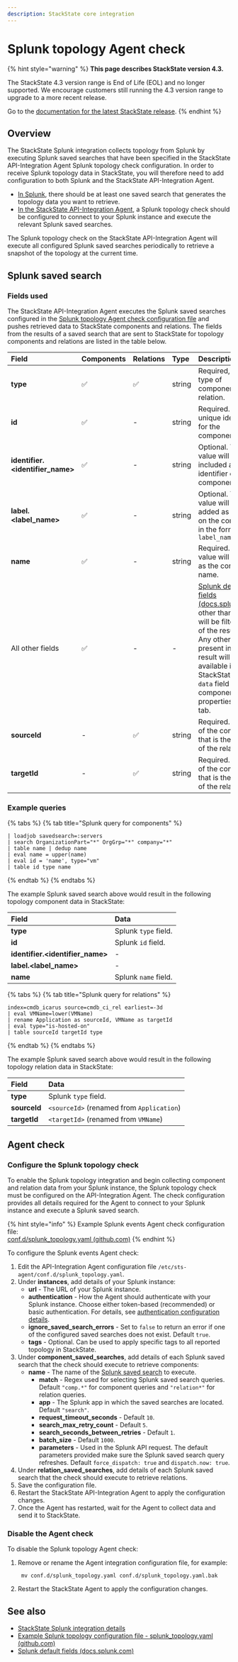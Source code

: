 ```yaml
---
description: StackState core integration
---
```


# Splunk topology Agent check

{% hint style="warning" %}
**This page describes StackState version 4.3.**

The StackState 4.3 version range is End of Life (EOL) and no longer supported. We encourage customers still running the 4.3 version range to upgrade to a more recent release.

Go to the [documentation for the latest StackState release](https://docs.stackstate.com/).
{% endhint %}

## Overview

The StackState Splunk integration collects topology from Splunk by executing Splunk saved searches that have been specified in the StackState API-Integration Agent Splunk topology check configuration. In order to receive Splunk topology data in StackState, you will therefore need to add configuration to both Splunk and the StackState API-Integration Agent.

* [In Splunk](#splunk-saved-search), there should be at least one saved search that generates the topology data you want to retrieve.
* [In the StackState API-Integration Agent](#agent-check), a Splunk topology check should be configured to connect to your Splunk instance and execute the relevant Splunk saved searches.

The Splunk topology check on the StackState API-Integration Agent will execute all configured Splunk saved searches periodically to retrieve a snapshot of the topology at the current time.

## Splunk saved search

### Fields used

The StackState API-Integration Agent executes the Splunk saved searches configured in the [Splunk topology Agent check configuration file](#agent-check) and pushes retrieved data to StackState components and relations. The fields from the results of a saved search that are sent to StackState for topology components and relations are listed in the table below.

| Field | Components | Relations | Type | Description |
| :--- | :--- | :--- | :--- | :--- |
| **type** | ✅ | ✅ | string | Required, The type of component or relation.  |
| **id** | ✅ | - | string | Required. The unique identifier for the component.  |
| **identifier.&lt;identifier\_name&gt;**  | ✅ | - | string | Optional. The value will be included as identifier of the component. |
| **label.&lt;label\_name&gt;** | ✅ | - | string | Optional. The value will be added as a label on the component in the format `label_name:value` |
| **name** | ✅ | - | string | Required. The value will be used as the component name. |
| All other fields | ✅ | - | - | [Splunk default fields \(docs.splunk.com\)](https://docs.splunk.com/Documentation/Splunk/6.5.2/Data/Aboutdefaultfields) other than `_time` will be filtered out of the result.<br />Any other fields present in the result will be available in StackState in the `data` field of the component properties `source` tab. |
| **sourceId** | - | ✅ | string | Required. The ID of the component that is the source of the relation. |
| **targetId** | - | ✅ | string | Required. The ID of the component that is the target of the relation.  |

### Example queries

{% tabs %}
{% tab title="Splunk query for components" %}
```text
| loadjob savedsearch=:servers
| search OrganizationPart="*" OrgGrp="*" company="*"
| table name | dedup name
| eval name = upper(name)
| eval id = 'name', type="vm"
| table id type name
```
{% endtab %}
{% endtabs %}

The example Splunk saved search above would result in the following topology component data in StackState:

| Field | Data |
| :--- | :--- |
| **type** | Splunk `type` field.  |
| **id** | Splunk `id` field. |
| **identifier.&lt;identifier\_name&gt;** | - |
| **label.&lt;label\_name&gt;** | - |
| **name** | Splunk `name` field.|

{% tabs %}
{% tab title="Splunk query for relations" %}
```text
index=cmdb_icarus source=cmdb_ci_rel earliest=-3d
| eval VMName=lower(VMName)
| rename Application as sourceId, VMName as targetId
| eval type="is-hosted-on"
| table sourceId targetId type
```
{% endtab %}
{% endtabs %}

The example Splunk saved search above would result in the following topology relation data in StackState:

| Field | Data |
| :--- | :--- |
| **type** | Splunk `type` field.  |
| **sourceId** | `<sourceId>` (renamed from `Application`) |
| **targetId** | `<targetId>` (renamed from `VMName`) |

## Agent check

### Configure the Splunk topology check

To enable the Splunk topology integration and begin collecting component and relation data from your Splunk instance, the Splunk topology check must be configured on the API-Integration Agent. The check configuration provides all details required for the Agent to connect to your Splunk instance and execute a Splunk saved search.

{% hint style="info" %}
Example Splunk events Agent check configuration file:<br />[conf.d/splunk_topology.yaml \(github.com\)](https://github.com/StackVista/sts-agent-integrations-core/blob/master/splunk_topology/conf.yaml.example)
{% endhint %}

To configure the Splunk events Agent check:

1. Edit the API-Integration Agent configuration file `/etc/sts-agent/conf.d/splunk_topology.yaml`.
2. Under **instances**, add details of your Splunk instance:
   * **url** - The URL of your Splunk instance.
   * **authentication** - How the Agent should authenticate with your Splunk instance. Choose either token-based (recommended) or basic authentication. For details, see [authentication configuration details](/stackpacks/integrations/splunk/splunk_stackpack.md#authentication).
   * **ignore_saved_search_errors** - Set to `false` to return an error if one of the configured saved searches does not exist. Default `true`.
   * **tags** - Optional. Can be used to apply specific tags to all reported topology in StackState.
3. Under **component_saved_searches**, add details of each Splunk saved search that the check should execute to retrieve components: 
     * **name** - The name of the [Splunk saved search](#splunk-saved-search) to execute.
       * **match** - Regex used for selecting Splunk saved search queries. Default `"comp.*"` for component queries and `"relation*"` for relation queries.
       * **app** - The Splunk app in which the saved searches are located. Default `"search"`.
       * **request_timeout_seconds** - Default `10`.
       * **search_max_retry_count** - Default `5`.
       * **search_seconds_between_retries** - Default `1`.
       * **batch_size** - Default `1000`.
       * **parameters** - Used in the Splunk API request. The default parameters provided make sure the Splunk saved search query refreshes. Default `force_dispatch: true` and `dispatch.now: true`.
4. Under **relation_saved_searches**, add details of each Splunk saved search that the check should execute to retrieve relations.
5. Save the configuration file.
6. Restart the StackState API-Integration Agent to apply the configuration changes.
7. Once the Agent has restarted, wait for the Agent to collect data and send it to StackState.

### Disable the Agent check

To disable the Splunk topology Agent check:

1. Remove or rename the Agent integration configuration file, for example:

   ```text
    mv conf.d/splunk_topology.yaml conf.d/splunk_topology.yaml.bak
   ```

2. Restart the StackState Agent to apply the configuration changes.

## See also

* [StackState Splunk integration details](/stackpacks/integrations/splunk/splunk_stackpack.md)
* [Example Splunk topology configuration file - splunk_topology.yaml \(github.com\)](https://github.com/StackVista/sts-agent-integrations-core/blob/master/splunk_topology/conf.yaml.example)
* [Splunk default fields \(docs.splunk.com\)](https://docs.splunk.com/Documentation/Splunk/6.5.2/Data/Aboutdefaultfields) 
